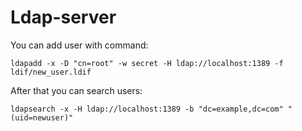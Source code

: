 # Ldap-server

You can add user with command: 

```
ldapadd -x -D "cn=root" -w secret -H ldap://localhost:1389 -f ldif/new_user.ldif
```

After that you can search users: 

```
ldapsearch -x -H ldap://localhost:1389 -b "dc=example,dc=com" "(uid=newuser)"
```


